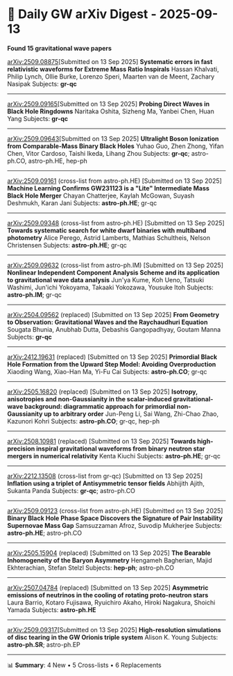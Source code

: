 # 📡 Daily GW arXiv Digest - 2025-09-13
**Found 15 gravitational wave papers**

[arXiv:2509.08875](https://arxiv.org/abs/2509.08875)[Submitted on 13 Sep 2025]
**Systematic errors in fast relativistic waveforms for Extreme Mass Ratio Inspirals**
Hassan Khalvati, Philip Lynch, Ollie Burke, Lorenzo Speri, Maarten van de Meent, Zachary Nasipak
Subjects: **gr-qc**

---

[arXiv:2509.09165](https://arxiv.org/abs/2509.09165)[Submitted on 13 Sep 2025]
**Probing Direct Waves in Black Hole Ringdowns**
Naritaka Oshita, Sizheng Ma, Yanbei Chen, Huan Yang
Subjects: **gr-qc**

---

[arXiv:2509.09643](https://arxiv.org/abs/2509.09643)[Submitted on 13 Sep 2025]
**Ultralight Boson Ionization from Comparable-Mass Binary Black Holes**
Yuhao Guo, Zhen Zhong, Yifan Chen, Vitor Cardoso, Taishi Ikeda, Lihang Zhou
Subjects: **gr-qc**; astro-ph.CO, astro-ph.HE, hep-ph

---

[arXiv:2509.09161](https://arxiv.org/abs/2509.09161) (cross-list from astro-ph.HE) [Submitted on 13 Sep 2025]
**Machine Learning Confirms GW231123 is a "Lite" Intermediate Mass Black Hole Merger**
Chayan Chatterjee, Kaylah McGowan, Suyash Deshmukh, Karan Jani
Subjects: **astro-ph.HE**; gr-qc

---

[arXiv:2509.09348](https://arxiv.org/abs/2509.09348) (cross-list from astro-ph.HE) [Submitted on 13 Sep 2025]
**Towards systematic search for white dwarf binaries with multiband photometry**
Alice Perego, Astrid Lamberts, Mathias Schultheis, Nelson Christensen
Subjects: **astro-ph.HE**; gr-qc

---

[arXiv:2509.09632](https://arxiv.org/abs/2509.09632) (cross-list from astro-ph.IM) [Submitted on 13 Sep 2025]
**Nonlinear Independent Component Analysis Scheme and its application to gravitational wave data analysis**
Jun'ya Kume, Koh Ueno, Tatsuki Washimi, Jun'ichi Yokoyama, Takaaki Yokozawa, Yousuke Itoh
Subjects: **astro-ph.IM**; gr-qc

---

[arXiv:2504.09562](https://arxiv.org/abs/2504.09562) (replaced) [Submitted on 13 Sep 2025]
**From Geometry to Observation: Gravitational Waves and the Raychaudhuri Equation**
Sougata Bhunia, Anubhab Dutta, Debashis Gangopadhyay, Goutam Manna
Subjects: **gr-qc**

---

[arXiv:2412.19631](https://arxiv.org/abs/2412.19631) (replaced) [Submitted on 13 Sep 2025]
**Primordial Black Hole Formation from the Upward Step Model: Avoiding Overproduction**
Xiaoding Wang, Xiao-Han Ma, Yi-Fu Cai
Subjects: **astro-ph.CO**; gr-qc

---

[arXiv:2505.16820](https://arxiv.org/abs/2505.16820) (replaced) [Submitted on 13 Sep 2025]
**Isotropy, anisotropies and non-Gaussianity in the scalar-induced gravitational-wave background: diagrammatic approach for primordial non-Gaussianity up to arbitrary order**
Jun-Peng Li, Sai Wang, Zhi-Chao Zhao, Kazunori Kohri
Subjects: **astro-ph.CO**; gr-qc, hep-ph

---

[arXiv:2508.10981](https://arxiv.org/abs/2508.10981) (replaced) [Submitted on 13 Sep 2025]
**Towards high-precision inspiral gravitational waveforms from binary neutron star mergers in numerical relativity**
Kenta Kiuchi
Subjects: **astro-ph.HE**; gr-qc

---

[arXiv:2212.13508](https://arxiv.org/abs/2212.13508) (cross-list from gr-qc) [Submitted on 13 Sep 2025]
**Inflation using a triplet of Antisymmetric tensor fields**
Abhijith Ajith, Sukanta Panda
Subjects: **gr-qc**; astro-ph.CO

---

[arXiv:2509.09123](https://arxiv.org/abs/2509.09123) (cross-list from astro-ph.HE) [Submitted on 13 Sep 2025]
**Binary Black Hole Phase Space Discovers the Signature of Pair Instability Supernovae Mass Gap**
Samsuzzaman Afroz, Suvodip Mukherjee
Subjects: **astro-ph.HE**; astro-ph.CO

---

[arXiv:2505.15904](https://arxiv.org/abs/2505.15904) (replaced) [Submitted on 13 Sep 2025]
**The Bearable Inhomogeneity of the Baryon Asymmetry**
Hengameh Bagherian, Majid Ekhterachian, Stefan Stelzl
Subjects: **hep-ph**; astro-ph.CO

---

[arXiv:2507.04784](https://arxiv.org/abs/2507.04784) (replaced) [Submitted on 13 Sep 2025]
**Asymmetric emissions of neutrinos in the cooling of rotating proto-neutron stars**
Laura Barrio, Kotaro Fujisawa, Ryuichiro Akaho, Hiroki Nagakura, Shoichi Yamada
Subjects: **astro-ph.HE**

---

[arXiv:2509.09317](https://arxiv.org/abs/2509.09317)[Submitted on 13 Sep 2025]
**High-resolution simulations of disc tearing in the GW Orionis triple system**
Alison K. Young
Subjects: **astro-ph.SR**; astro-ph.EP

---

📊 **Summary**: 4 New • 5 Cross-lists • 6 Replacements